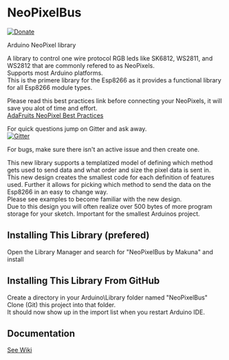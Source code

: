 # NeoPixelBus

[![Donate](http://img.shields.io/paypal/donate.png?color=yellow)](https://www.paypal.com/cgi-bin/webscr?cmd=_s-xclick&hosted_button_id=6AA97KE54UJR4)

Arduino NeoPixel library

A library to control one wire protocol RGB leds like SK6812, WS2811, and WS2812 that are commonly refered to as NeoPixels.  
Supports most Arduino platforms.  
This is the primere library for the Esp8266 as it provides a functional library for all Esp8266 module types.

Please read this best practices link before connecting your NeoPixels, it will save you alot of time and effort.  
[AdaFruits NeoPixel Best Practices](https://learn.adafruit.com/adafruit-neopixel-uberguide/best-practices)

For quick questions jump on Gitter and ask away.  
[![Gitter](https://badges.gitter.im/Join%20Chat.svg)](https://gitter.im/Makuna/NeoPixelBus?utm_source=badge&utm_medium=badge&utm_campaign=pr-badge)

For bugs, make sure there isn't an active issue and then create one.

This new library supports a templatized model of defining which method gets used to send data and what order and size the pixel data is sent in.  This new design creates the smallest code for each definition of features used.  Further it allows for picking which method to send the data on the Esp8266 in an easy to change way.  
Please see examples to become familiar with the new design.  
Due to this design you will often realize over 500 bytes of more program storage for your sketch.  Important for the smallest Arduinos project.  


## Installing This Library (prefered)
Open the Library Manager and search for "NeoPixelBus by Makuna" and install

## Installing This Library From GitHub
Create a directory in your Arduino\Library folder named "NeoPixelBus"
Clone (Git) this project into that folder.  
It should now show up in the import list when you restart Arduino IDE.

## Documentation
[See Wiki](https://github.com/Makuna/NeoPixelBus/wiki)



